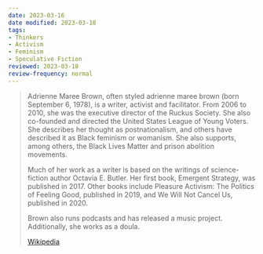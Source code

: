 ```yaml
---
date: 2023-03-16
date modified: 2023-03-18
tags:
- Thinkers
- Activism
- Feminism
- Speculative Fiction
reviewed: 2023-03-18
review-frequency: normal
---
```

> Adrienne Maree Brown, often styled adrienne maree brown (born September 6, 1978), is a writer, activist and facilitator. From 2006 to 2010, she was the executive director of the Ruckus Society. She also co-founded and directed the United States League of Young Voters. She describes her thought as postnationalism, and others have described it as Black feminism or womanism. She also supports, among others, the Black Lives Matter and prison abolition movements.
>
> Much of her work as a writer is based on the writings of science-fiction author Octavia E. Butler. Her first book, Emergent Strategy, was published in 2017. Other books include Pleasure Activism: The Politics of Feeling Good, published in 2019, and We Will Not Cancel Us, published in 2020.
>
> Brown also runs podcasts and has released a music project. Additionally, she works as a doula.
>
> [Wikipedia](https://en.wikipedia.org/wiki/Adrienne%20Maree%20Brown)
